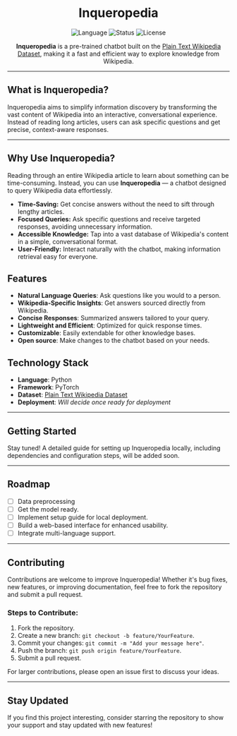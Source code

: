 <div align="center">

# Inqueropedia

![Language](https://img.shields.io/badge/language-Python-blue)
![Status](https://img.shields.io/badge/status-in--development-yellow)
![License](https://img.shields.io/badge/license-MIT-orange)

**Inqueropedia** is a pre-trained chatbot built on the [Plain Text Wikipedia Dataset](https://www.kaggle.com/datasets/ffatty/plain-text-wikipedia-simpleenglish?utm_source=chatgpt.com), making it a fast and efficient way to explore knowledge from Wikipedia.
</div>

---

## What is Inqueropedia?

Inqueropedia aims to simplify information discovery by transforming the vast content of Wikipedia into an interactive, conversational experience. Instead of reading long articles, users can ask specific questions and get precise, context-aware responses.

---

## Why Use Inqueropedia?

Reading through an entire Wikipedia article to learn about something can be time-consuming. Instead, you can use **Inqueropedia** — a chatbot designed to query Wikipedia data effortlessly. 
- **Time-Saving:** Get concise answers without the need to sift through lengthy articles.
- **Focused Queries:** Ask specific questions and receive targeted responses, avoiding unnecessary information.
- **Accessible Knowledge:** Tap into a vast database of Wikipedia's content in a simple, conversational format.
- **User-Friendly:** Interact naturally with the chatbot, making information retrieval easy for everyone.

## Features

- **Natural Language Queries**: Ask questions like you would to a person.
- **Wikipedia-Specific Insights**: Get answers sourced directly from Wikipedia.
- **Concise Responses**: Summarized answers tailored to your query.
- **Lightweight and Efficient**: Optimized for quick response times.
- **Customizable**: Easily extendable for other knowledge bases.
- **Open source**: Make changes to the chatbot based on your needs.

## Technology Stack

- **Language**: Python
- **Framework**: PyTorch
- **Dataset**: [Plain Text Wikipedia Dataset](https://www.kaggle.com/datasets/ffatty/plain-text-wikipedia-simpleenglish?utm_source=chatgpt.com)
- **Deployment**: *Will decide once ready for deployment*

---

## Getting Started

Stay tuned! A detailed guide for setting up Inqueropedia locally, including dependencies and configuration steps, will be added soon.

---

## Roadmap
- [ ] Data preprocessing
- [ ] Get the model ready.
- [ ] Implement setup guide for local deployment.
- [ ] Build a web-based interface for enhanced usability.
- [ ] Integrate multi-language support.

---

## Contributing

Contributions are welcome to improve Inqueropedia! Whether it's bug fixes, new features, or improving documentation, feel free to fork the repository and submit a pull request.

### Steps to Contribute:
1. Fork the repository.
2. Create a new branch: `git checkout -b feature/YourFeature`.
3. Commit your changes: `git commit -m "Add your message here"`.
4. Push the branch: `git push origin feature/YourFeature`.
5. Submit a pull request.

For larger contributions, please open an issue first to discuss your ideas.

---

## Stay Updated

If you find this project interesting, consider starring the repository to show your support and stay updated with new features!
